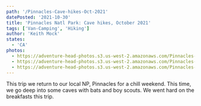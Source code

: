 ```yaml
---
path: '/Pinnacles-Cave-hikes-Oct-2021'
datePosted: '2021-10-30'
title: 'Pinnacles Natl Park: Cave hikes, October 2021'
tags: ['Van-Camping', 'Hiking']
author: 'Keith Mock'
states:
  - 'CA'
photos:
  - https://adventure-head-photos.s3.us-west-2.amazonaws.com/Pinnacles-Cave-hikes-Oct-2021/IMG_3268.jpeg
  - https://adventure-head-photos.s3.us-west-2.amazonaws.com/Pinnacles-Cave-hikes-Oct-2021/IMG_3267.jpeg
  - https://adventure-head-photos.s3.us-west-2.amazonaws.com/Pinnacles-Cave-hikes-Oct-2021/IMG_3274.jpeg
---
```


This trip we return to our local NP, Pinnacles for a chill weekend. This time, we go deep into some caves with bats and boy scouts. We went hard on the breakfasts this trip.
